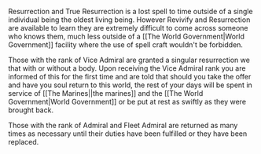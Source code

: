 
Resurrection and True Resurrection is a lost spell to time outside of a single individual being the oldest living being. However Revivify and Resurrection are available to learn they are extremely difficult to come across someone who knows them, much less outside of a [[The World Government|World Government]] facility where the use of spell craft wouldn't be forbidden.

Those with the rank of Vice Admiral are granted a singular resurrection we that with or without a body. Upon receiving the Vice Admiral rank you are informed of this for the first time and are told that should you take the offer and have you soul return to this world, the rest of your days will be spent in service of [[The Marines||the marines]] and the [[The World Government|World Government]] or be put at rest as swiftly as they were brought back.

Those with the rank of Admiral and Fleet Admiral are returned as many times as necessary until their duties have been fulfilled or they have been replaced. 